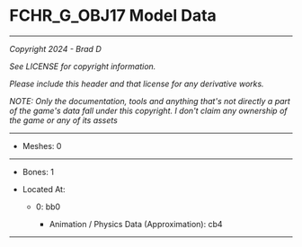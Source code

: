 # FCHR_G_OBJ17 Model Data

---

*Copyright 2024 - Brad D*

*See LICENSE for copyright information.*

*Please include this header and that license for any derivative works.*

*NOTE: Only the documentation, tools and anything that's not directly a part of the game's data fall under this copyright. I don't claim any ownership of the game or any of its assets*

---

* Meshes: 0

---

* Bones: 1

* Located At:
  
  * 0: bb0
    
    * Animation / Physics Data (Approximation): cb4

---
